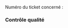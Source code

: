 <!-- Décrivez vos changements ici (optionnel pour les tous petits changements). -->

<!-- Indiquez ci-dessous les numéros des éventuels tickets (avec le # au début) corrigés par vos changements. Suivez ces instructions pour profiter de la gestion automatique des tickets liés : https://docs.github.com/en/issues/tracking-your-work-with-issues/linking-a-pull-request-to-an-issue. -->
Numéro du ticket concerné :

<!-- Si votre PR modifie du code Python, mettez à jour ou créez les tests unitaires associés. Signalez vos éventuelles difficultés afin que des contributeurs expérimentés puissent vous aider. -->

<!-- Si votre pull request requiert des actions particulières lors de la mise en production, renseignez-les ici afin qu’elles soient ajoutées au changelog lors du merge. -->

### Contrôle qualité

<!-- Donnez des instructions pour nous aider à vérifier vos changements.

Par exemple :

  - Lancez `python manage.py migrate` et `yarn test` ;
  - Créez un nouveau compte nommé `toto` ;
  - Envoyez un message privé à quelqu’un d’autre, le titre du message doit apparaître en rose. -->

<!-- Merci ! -->
